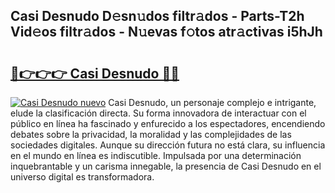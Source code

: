 ## Casi Desnudo D𝚎sn𝚞dos filtr𝚊dos - Parts-T2h Vid𝚎os filtr𝚊dos - N𝚞evas f𝚘tos atr𝚊ctivas i5hJh

# <h2><a href="http://mb7jpic.tromn.icu/?c=Casi+Desnudo">🔗👉👉👉 Casi Desnudo 🔗🔗</a></h2>

[![Casi Desnudo nuevo](https://i.imgur.com/pEAQMta.gif)](http://mb7jpic.tromn.icu/?c=Casi+Desnudo)
Casi Desnudo, un personaje complejo e intrigante, elude la clasificación directa. Su forma innovadora de interactuar con el público en línea ha fascinado y enfurecido a los espectadores, encendiendo debates sobre la privacidad, la moralidad y las complejidades de las sociedades digitales. Aunque su dirección futura no está clara, su influencia en el mundo en línea es indiscutible. Impulsada por una determinación inquebrantable y un carisma innegable, la presencia de Casi Desnudo en el universo digital es transformadora.

